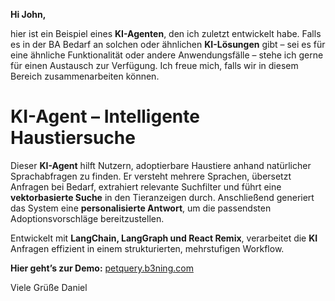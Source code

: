**Hi John,**

hier ist ein Beispiel eines **KI-Agenten**, den ich zuletzt entwickelt habe. Falls es in der BA Bedarf an solchen oder ähnlichen **KI-Lösungen** gibt – sei es für eine ähnliche Funktionalität oder andere Anwendungsfälle – stehe ich gerne für einen Austausch zur Verfügung. Ich freue mich, falls wir in diesem Bereich zusammenarbeiten können.

# **KI-Agent – Intelligente Haustiersuche**

Dieser **KI-Agent** hilft Nutzern, adoptierbare Haustiere anhand natürlicher Sprachabfragen zu finden. Er versteht mehrere Sprachen, übersetzt Anfragen bei Bedarf, extrahiert relevante Suchfilter und führt eine **vektorbasierte Suche** in den Tieranzeigen durch. Anschließend generiert das System eine **personalisierte Antwort**, um die passendsten Adoptionsvorschläge bereitzustellen.

Entwickelt mit **LangChain, LangGraph und React Remix**, verarbeitet die **KI** Anfragen effizient in einem strukturierten, mehrstufigen Workflow.

**Hier geht’s zur Demo:** [petquery.b3ning.com](https://petquery.b3ning.com)

Viele Grüße
Daniel
